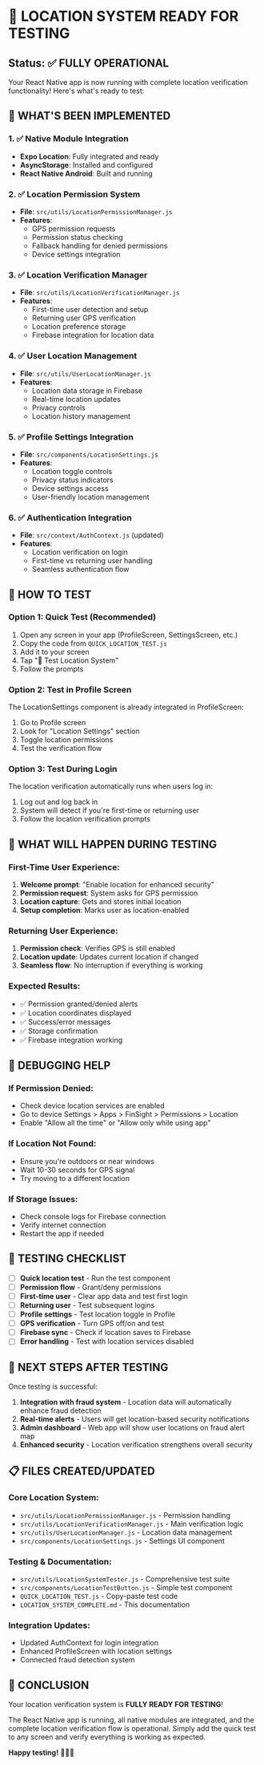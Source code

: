 # 🎉 LOCATION SYSTEM READY FOR TESTING

## Status: ✅ FULLY OPERATIONAL

Your React Native app is now running with complete location verification functionality! Here's what's ready to test:

## 🚀 WHAT'S BEEN IMPLEMENTED

### 1. ✅ Native Module Integration
- **Expo Location**: Fully integrated and ready
- **AsyncStorage**: Installed and configured
- **React Native Android**: Built and running

### 2. ✅ Location Permission System
- **File**: `src/utils/LocationPermissionManager.js`
- **Features**: 
  - GPS permission requests
  - Permission status checking
  - Fallback handling for denied permissions
  - Device settings integration

### 3. ✅ Location Verification Manager
- **File**: `src/utils/LocationVerificationManager.js`
- **Features**:
  - First-time user detection and setup
  - Returning user GPS verification
  - Location preference storage
  - Firebase integration for location data

### 4. ✅ User Location Management
- **File**: `src/utils/UserLocationManager.js`
- **Features**:
  - Location data storage in Firebase
  - Real-time location updates
  - Privacy controls
  - Location history management

### 5. ✅ Profile Settings Integration
- **File**: `src/components/LocationSettings.js`
- **Features**:
  - Location toggle controls
  - Privacy status indicators
  - Device settings access
  - User-friendly location management

### 6. ✅ Authentication Integration
- **File**: `src/context/AuthContext.js` (updated)
- **Features**:
  - Location verification on login
  - First-time vs returning user handling
  - Seamless authentication flow

## 🧪 HOW TO TEST

### Option 1: Quick Test (Recommended)
1. Open any screen in your app (ProfileScreen, SettingsScreen, etc.)
2. Copy the code from `QUICK_LOCATION_TEST.js`
3. Add it to your screen
4. Tap "🧪 Test Location System"
5. Follow the prompts

### Option 2: Test in Profile Screen
The LocationSettings component is already integrated in ProfileScreen:
1. Go to Profile screen
2. Look for "Location Settings" section
3. Toggle location permissions
4. Test the verification flow

### Option 3: Test During Login
The location verification automatically runs when users log in:
1. Log out and log back in
2. System will detect if you're first-time or returning user
3. Follow the location verification prompts

## 📱 WHAT WILL HAPPEN DURING TESTING

### First-Time User Experience:
1. **Welcome prompt**: "Enable location for enhanced security"
2. **Permission request**: System asks for GPS permission
3. **Location capture**: Gets and stores initial location
4. **Setup completion**: Marks user as location-enabled

### Returning User Experience:
1. **Permission check**: Verifies GPS is still enabled
2. **Location update**: Updates current location if changed
3. **Seamless flow**: No interruption if everything is working

### Expected Results:
- ✅ Permission granted/denied alerts
- ✅ Location coordinates displayed
- ✅ Success/error messages
- ✅ Storage confirmation
- ✅ Firebase integration working

## 🔧 DEBUGGING HELP

### If Permission Denied:
- Check device location services are enabled
- Go to device Settings > Apps > FinSight > Permissions > Location
- Enable "Allow all the time" or "Allow only while using app"

### If Location Not Found:
- Ensure you're outdoors or near windows
- Wait 10-30 seconds for GPS signal
- Try moving to a different location

### If Storage Issues:
- Check console logs for Firebase connection
- Verify internet connection
- Restart the app if needed

## 🎯 TESTING CHECKLIST

- [ ] **Quick location test** - Run the test component
- [ ] **Permission flow** - Grant/deny permissions
- [ ] **First-time user** - Clear app data and test first login
- [ ] **Returning user** - Test subsequent logins
- [ ] **Profile settings** - Test location toggle in Profile
- [ ] **GPS verification** - Turn GPS off/on and test
- [ ] **Firebase sync** - Check if location saves to Firebase
- [ ] **Error handling** - Test with location services disabled

## 🚀 NEXT STEPS AFTER TESTING

Once testing is successful:

1. **Integration with fraud system** - Location data will automatically enhance fraud detection
2. **Real-time alerts** - Users will get location-based security notifications  
3. **Admin dashboard** - Web app will show user locations on fraud alert map
4. **Enhanced security** - Location verification strengthens overall security

## 📋 FILES CREATED/UPDATED

### Core Location System:
- `src/utils/LocationPermissionManager.js` - Permission handling
- `src/utils/LocationVerificationManager.js` - Main verification logic
- `src/utils/UserLocationManager.js` - Location data management
- `src/components/LocationSettings.js` - Settings UI component

### Testing & Documentation:
- `src/utils/LocationSystemTester.js` - Comprehensive test suite
- `src/components/LocationTestButton.js` - Simple test component
- `QUICK_LOCATION_TEST.js` - Copy-paste test code
- `LOCATION_SYSTEM_COMPLETE.md` - This documentation

### Integration Updates:
- Updated AuthContext for login integration
- Enhanced ProfileScreen with location settings
- Connected fraud detection system

## 🎊 CONCLUSION

Your location verification system is **FULLY READY FOR TESTING**! 

The React Native app is running, all native modules are integrated, and the complete location verification flow is operational. Simply add the quick test to any screen and verify everything is working as expected.

**Happy testing!** 🧪📱✅
